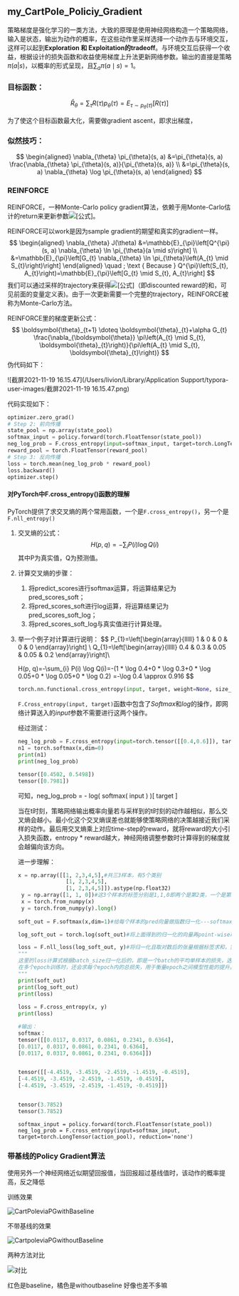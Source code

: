 ## my_CartPole_Policiy_Gradient

策略梯度是强化学习的一类方法，大致的原理是使用神经网络构造一个策略网络，输入是状态，输出为动作的概率，在这些动作里采样选择一个动作去与环境交互，这样可以起到**Exploration 和 Exploitation的tradeoff**。与环境交互后获得一个收益，根据设计的损失函数和收益使用梯度上升法更新网络参数。输出的直接是策略$\pi(a|s)$，以概率的形式呈现，且$\sum_{a} \pi(a \mid s)=1$。

### 目标函数：

$$
\bar{R}_{\theta}=\sum_{\tau} R(\tau) p_{\theta}(\tau)=E_{\tau \sim p_{\theta}(\tau)}[R(\tau)]
$$

为了使这个目标函数最大化，需要做gradient ascent，即求出梯度，

### 似然技巧：

$$
\begin{aligned} \nabla_{\theta} \pi_{\theta}(s, a) &=\pi_{\theta}(s, a) \frac{\nabla_{\theta} \pi_{\theta}(s, a)}{\pi_{\theta}(s, a)} \\ &=\pi_{\theta}(s, a) \nabla_{\theta} \log \pi_{\theta}(s, a) \end{aligned}
$$

### REINFORCE

REINFORCE，一种Monte-Carlo policy gradient算法，依赖于用Monte-Carlo估计的return来更新参数![[公式]](https://www.zhihu.com/equation?tex=%5Ctheta)。

REINFORCE可以work是因为sample gradient的期望和真实的gradient一样。
$$
\begin{aligned}
\nabla_{\theta} J(\theta) &=\mathbb{E}_{\pi}\left[Q^{\pi}(s, a) \nabla_{\theta} \ln \pi_{\theta}(a \mid s)\right] \\
&=\mathbb{E}_{\pi}\left[G_{t} \nabla_{\theta} \ln \pi_{\theta}\left(A_{t} \mid S_{t}\right)\right]
\end{aligned} \quad ; \text { Because } Q^{\pi}\left(S_{t}, A_{t}\right)=\mathbb{E}_{\pi}\left[G_{t} \mid S_{t}, A_{t}\right]
$$
我们可以通过采样的trajectory来获得![[公式]](https://www.zhihu.com/equation?tex=G_t)（即discounted reward的和，可见前面的变量定义表)。由于一次更新需要一个完整的trajectory，REINFORCE被称为Monte-Carlo方法。

REINFORCE里的梯度更新公式：
$$
\boldsymbol{\theta}_{t+1} \doteq \boldsymbol{\theta}_{t}+\alpha G_{t} \frac{\nabla_{\boldsymbol{\theta}} \pi\left(A_{t} \mid S_{t}, \boldsymbol{\theta}_{t}\right)}{\pi\left(A_{t} \mid S_{t}, \boldsymbol{\theta}_{t}\right)}
$$
伪代码如下：

![截屏2021-11-19 16.15.47](/Users/livion/Library/Application Support/typora-user-images/截屏2021-11-19 16.15.47.png)

代码实现如下：

```python
optimizer.zero_grad()
# Step 2: 前向传播
state_pool = np.array(state_pool)
softmax_input = policy.forward(torch.FloatTensor(state_pool))
neg_log_prob = F.cross_entropy(input=softmax_input, target=torch.LongTensor(action_pool), reduction='none')
reward_pool = torch.FloatTensor(reward_pool)
# Step 3: 反向传播
loss = torch.mean(neg_log_prob * reward_pool)
loss.backward()
optimizer.step()
```

#### 对PyTorch中F.cross_entropy()函数的理解

PyTorch提供了求交叉熵的两个常用函数，一个是`F.cross_entropy()`，另一个是`F.nll_entropy()`

1. 交叉熵的公式：
   $$
   H(p, q)=-\sum_{i} P(i) \log Q(i)
   $$
   其中P为真实值，Q为预测值。

2. 计算交叉熵的步骤：

   1. 将predict_scores进行softmax运算，将运算结果记为pred_scores_soft；
   2. 将pred_scores_soft进行log运算，将运算结果记为pred_scores_soft_log；
   3. 将pred_scores_soft_log与真实值进行计算处理。

3. 举一个例子对计算进行说明：
   $$
   P_{1}=\left[\begin{array}{lllll}
   1 & 0 & 0 & 0 & 0
   \end{array}\right]
   \\
   Q_{1}=\left[\begin{array}{lllll}
   0.4 & 0.3 & 0.05 & 0.05 & 0.2
   \end{array}\right]\\
   
   H(p, q)=-\sum_{i} P(i) \log Q(i)=-(1 * \log 0.4+0 * \log 0.3+0 * \log 0.05+0 * \log 0.05+0 * \log 0.2) 
   =-\log 0.4 \approx 0.916
   $$

   ```python
   torch.nn.functional.cross_entropy(input, target, weight=None, size_average=True)
   ```

   ``F.Cross_entropy(input, target)``函数中包含了$Softmax$和$log$的操作，即网络计算送入的$input$参数不需要进行这两个操作。

   经过测试：

   ```python
   neg_log_prob = F.cross_entropy(input=torch.tensor([[0.4,0.6]]), target=torch.LongTensor([0]), reduction='none')
   n1 = torch.softmax(x,dim=0)
   print(n1)
   print(neg_log_prob)
   ```

   ```python
   tensor([0.4502, 0.5498])
   tensor([0.7981])
   ```

   可知，neg_log_prob = - log( softmax( input ) )[ target ] 

   当在t时刻，策略网络输出概率向量若与采样到的t时刻的动作越相似，那么交叉熵会越小。最小化这个交叉熵误差也就能够使策略网络的决策越接近我们采样的动作。最后用交叉熵乘上对应time-step的reward，就将reward的大小引入损失函数，entropy * reward越大，神经网络调整参数时计算得到的梯度就会越偏向该方向。

   

   进一步理解：

   ```python
   x = np.array([[1, 2,3,4,5],#共三3样本，有5个类别
                  [1, 2,3,4,5],
                  [1, 2,3,4,5]]).astype(np.float32)
    y = np.array([1, 1, 0])#这3个样本的标签分别是1,1,0即两个是第2类，一个是第1类
    x = torch.from_numpy(x)
    y = torch.from_numpy(y).long()
    
   soft_out = F.softmax(x,dim=1)#给每个样本的pred向量做指数归一化---softmax
   
   log_soft_out = torch.log(soft_out)#将上面得到的归一化的向量再point-wise取对数
   
   loss = F.nll_loss(log_soft_out, y)#将归一化且取对数后的张量根据标签求和，实际就是计算loss的过程
   """
   这里的loss计算式根据batch_size归一化后的，即是一个batch的平均单样本的损失，迭代一次模型对一个样本平均损失。
   在多个epoch训练时，还会求每个epoch内的总损失，用于衡量epoch之间模型性能的提升。
   """
   print(soft_out)
   print(log_soft_out)
   print(loss)
     
   loss = F.cross_entropy(x, y)
   print(loss)
   
   #输出：
   softmax：
   tensor([[0.0117, 0.0317, 0.0861, 0.2341, 0.6364],
   [0.0117, 0.0317, 0.0861, 0.2341, 0.6364],
   [0.0117, 0.0317, 0.0861, 0.2341, 0.6364]])
   
   
   tensor([[-4.4519, -3.4519, -2.4519, -1.4519, -0.4519],
   [-4.4519, -3.4519, -2.4519, -1.4519, -0.4519],
   [-4.4519, -3.4519, -2.4519, -1.4519, -0.4519]])
   
   
   tensor(3.7852)
   tensor(3.7852)
   ```

   ``softmax_input = policy.forward(torch.FloatTensor(state_pool))
   neg_log_prob = F.cross_entropy(input=softmax_input, target=torch.LongTensor(action_pool), reduction='none')``

### 带基线的Policy Gradient算法

使用另外一个神经网络近似期望回报值，当回报超过基线值时，该动作的概率提高，反之降低

训练效果

![CartPoleviaPGwithBaseline](/Users/livion/Documents/GitHub/DRL_algorithms/figures/CartPoleviaPGwithBaseline.png)

不带基线的效果

![CartpoleviaPGwithoutBaseline](/Users/livion/Documents/GitHub/DRL_algorithms/README.assets/CartpoleviaPGwithoutBaseline.png)

两种方法对比

![对比](/Users/livion/Documents/GitHub/DRL_algorithms/README.assets/对比.png)



红色是baseline，橘色是withoutbaseline 好像也差不多嘛
